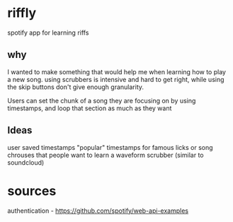 # riffly
spotify app for learning riffs

## why
I wanted to make something that would help me when learning how to play a new song. using scrubbers is intensive and hard to get right, while using the skip buttons don't give enough granularity.

Users can set the chunk of a song they are focusing on by using timestamps, and loop that section as much as they want


## Ideas
user saved timestamps
"popular" timestamps for famous licks or song chrouses that people want to learn
a waveform scrubber (similar to soundcloud)


# sources
authentication - https://github.com/spotify/web-api-examples